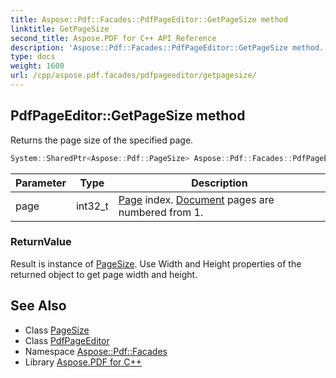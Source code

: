 ```yaml
---
title: Aspose::Pdf::Facades::PdfPageEditor::GetPageSize method
linktitle: GetPageSize
second_title: Aspose.PDF for C++ API Reference
description: 'Aspose::Pdf::Facades::PdfPageEditor::GetPageSize method. Returns the page size of the specified page in C++.'
type: docs
weight: 1600
url: /cpp/aspose.pdf.facades/pdfpageeditor/getpagesize/
---
```

## PdfPageEditor::GetPageSize method


Returns the page size of the specified page.

```cpp
System::SharedPtr<Aspose::Pdf::PageSize> Aspose::Pdf::Facades::PdfPageEditor::GetPageSize(int32_t page)
```


| Parameter | Type | Description |
| --- | --- | --- |
| page | int32_t | [Page](../../../aspose.pdf/page/) index. [Document](../../../aspose.pdf/document/) pages are numbered from 1. |

### ReturnValue

Result is instance of [PageSize](../../../aspose.pdf/pagesize/). Use Width and Height properties of the returned object to get page width and height.

## See Also

* Class [PageSize](../../../aspose.pdf/pagesize/)
* Class [PdfPageEditor](../)
* Namespace [Aspose::Pdf::Facades](../../)
* Library [Aspose.PDF for C++](../../../)
